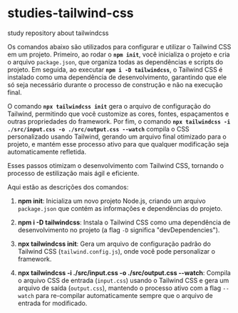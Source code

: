 # studies-tailwind-css
 study repository about tailwindcss

Os comandos abaixo são utilizados para configurar e utilizar o Tailwind CSS em um projeto. Primeiro, ao rodar o **`npm init`**, você inicializa o projeto e cria o arquivo `package.json`, que organiza todas as dependências e scripts do projeto. Em seguida, ao executar **`npm i -D tailwindcss`**, o Tailwind CSS é instalado como uma dependência de desenvolvimento, garantindo que ele só seja necessário durante o processo de construção e não na execução final.

O comando **`npx tailwindcss init`** gera o arquivo de configuração do Tailwind, permitindo que você customize as cores, fontes, espaçamentos e outras propriedades do framework. Por fim, o comando **`npx tailwindcss -i ./src/input.css -o ./src/output.css --watch`** compila o CSS personalizado usando Tailwind, gerando um arquivo final otimizado para o projeto, e mantém esse processo ativo para que qualquer modificação seja automaticamente refletida.

Esses passos otimizam o desenvolvimento com Tailwind CSS, tornando o processo de estilização mais ágil e eficiente.


Aqui estão as descrições dos comandos:

1. **npm init**: Inicializa um novo projeto Node.js, criando um arquivo `package.json` que contém as informações e dependências do projeto.

2. **npm i -D tailwindcss**: Instala o Tailwind CSS como uma dependência de desenvolvimento no projeto (a flag `-D` significa "devDependencies").

3. **npx tailwindcss init**: Gera um arquivo de configuração padrão do Tailwind CSS (`tailwind.config.js`), onde você pode personalizar o framework.

4. **npx tailwindcss -i ./src/input.css -o ./src/output.css --watch**: Compila o arquivo CSS de entrada (`input.css`) usando o Tailwind CSS e gera um arquivo de saída (`output.css`), mantendo o processo ativo com a flag `--watch` para re-compilar automaticamente sempre que o arquivo de entrada for modificado.
